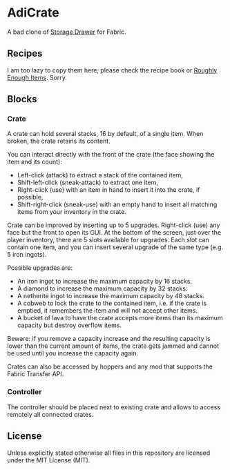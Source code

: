 # AdiCrate

A bad clone of [Storage Drawer](https://www.curseforge.com/minecraft/mc-mods/storage-drawers) for Fabric.

## Recipes

I am too lazy to copy them here, please check the recipe book
or [Roughly Enough Items](https://www.curseforge.com/minecraft/mc-mods/roughly-enough-items). Sorry.

## Blocks

### Crate

A crate can hold several stacks, 16 by default, of a single item. When broken, the crate retains its content.

You can interact directly with the front of the crate (the face showing the item and its count):

* Left-click (attack) to extract a stack of the contained item,
* Shift-left-click (sneak-attack) to extract one item,
* Right-click (use) with an item in hand to insert it into the crate, if possible,
* Shift-right-click (sneak-use) with an empty hand to insert all matching items from your inventory in the crate.

Crate can be improved by inserting up to 5 upgrades. Right-click (use) any face but the front to open its GUI. At the
bottom of the screen, just over the player inventory, there are 5 slots available for upgrades. Each slot can contain
one item, and you can insert several upgrade of the same type (e.g. 5 iron ingots).

Possible upgrades are:

* An iron ingot to increase the maximum capacity by 16 stacks.
* A diamond to increase the maximum capacity by 32 stacks.
* A netherite ingot to increase the maximum capacity by 48 stacks.
* A cobweb to lock the crate to the contained item, i.e. if the crate is emptied, it remembers the item and will not
  accept other items.
* A bucket of lava to have the crate accepts more items than its maximum capacity but destroy overflow items.

Beware: if you remove a capacity increase and the resulting capacity is lower than the current amount of items, the
crate gets jammed and cannot be used until you increase the capacity again.

Crates can also be accessed by hoppers and any mod that supports the Fabric Transfer API.

### Controller

The controller should be placed next to existing crate and allows to access remotely all connected crates.

## License

Unless explicitly stated otherwise all files in this repository are licensed under the MIT License (MIT).
